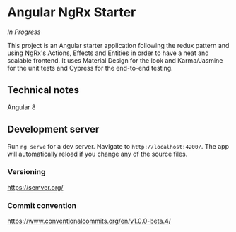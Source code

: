 # Angular NgRx Starter

*In Progress*

This project is an Angular starter application following the redux pattern and using NgRx's Actions, Effects and Entities in order to have a neat and scalable frontend. It uses Material Design for the look and Karma/Jasmine for the unit tests and Cypress for the end-to-end testing.

## Technical notes

Angular 8

## Development server

Run `ng serve` for a dev server. Navigate to `http://localhost:4200/`. The app will automatically reload if you change any of the source files.

### Versioning
https://semver.org/

### Commit convention
https://www.conventionalcommits.org/en/v1.0.0-beta.4/
